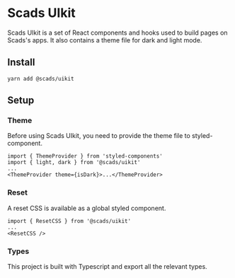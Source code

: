 # Scads UIkit

Scads UIkit is a set of React components and hooks used to build pages on Scads's apps. It also contains a theme file for dark and light mode.

## Install

`yarn add @scads/uikit`

## Setup

### Theme

Before using Scads UIkit, you need to provide the theme file to styled-component.

```
import { ThemeProvider } from 'styled-components'
import { light, dark } from '@scads/uikit'
...
<ThemeProvider theme={isDark}>...</ThemeProvider>
```

### Reset

A reset CSS is available as a global styled component.

```
import { ResetCSS } from '@scads/uikit'
...
<ResetCSS />
```

### Types

This project is built with Typescript and export all the relevant types.
